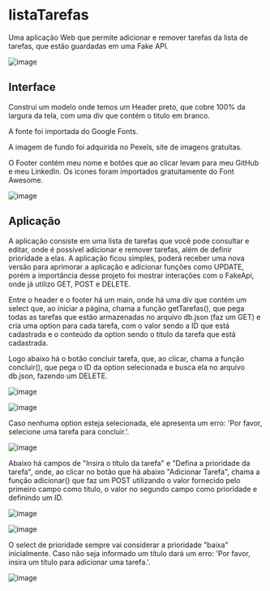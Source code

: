 # listaTarefas
Uma aplicação Web que permite adicionar e remover tarefas da lista de tarefas, que estão guardadas em uma Fake API. 

![image](https://github.com/VitorComin/listaTarefas/assets/106283734/a2221e04-cd78-42a6-9a60-9e0e39f0e772)

## Interface

Construi um modelo onde temos um Header preto, que cobre 100% da largura da tela, com uma div que contém o titulo em branco.

A fonte foi importada do Google Fonts.

A imagem de fundo foi adquirida no Pexels, site de imagens gratuitas.

O Footer contém meu nome e botões que ao clicar levam para meu GitHub e meu LinkedIn. Os icones foram importados gratuitamente do Font Awesome.

![image](https://github.com/VitorComin/listaTarefas/assets/106283734/a8c1745d-027d-4d47-948e-3de79b17857f)

## Aplicação

A aplicação consiste em uma lista de tarefas que você pode consultar e editar, onde é possível adicionar e remover tarefas, além de definir prioridade a elas. A aplicação ficou simples, poderá receber uma nova versão para aprimorar a aplicação e adicionar funções como UPDATE, porém a importância desse projeto foi mostrar interações com o FakeApi, onde já utilizo GET, POST e DELETE.

Entre o header e o footer há um main, onde há uma div que contém um select que, ao iniciar a página, chama a função getTarefas(), que pega todas as tarefas que estão armazenadas no arquivo db.json (faz um GET) e cria uma option para cada tarefa, com o valor sendo a ID que está cadastrada e o conteúdo da option sendo o título da tarefa que está cadastrada.

Logo abaixo há o botão concluir tarefa, que, ao clicar, chama a função concluir(), que pega o ID da option selecionada e busca ela no arquivo db.json, fazendo um DELETE. 

![image](https://github.com/VitorComin/listaTarefas/assets/106283734/bac126e3-97fa-4b2c-b0ee-66dfc60cd13d)

![image](https://github.com/VitorComin/listaTarefas/assets/106283734/89821e01-8acc-4640-8f6f-d618a169b42d)


Caso nenhuma option esteja selecionada, ele apresenta um erro: 'Por favor, selecione uma tarefa para concluir.'.

![image](https://github.com/VitorComin/listaTarefas/assets/106283734/22da9f1a-c2f8-448f-8a75-172f20fe912b)

Abaixo há campos de "Insira o título da tarefa" e "Defina a prioridade da tarefa", onde, ao clicar no botão que há abaixo "Adicionar Tarefa", chama a função adicionar() que faz um POST utilizando o valor fornecido pelo primeiro campo como titulo, o valor no segundo campo como prioridade e definindo um ID. 

![image](https://github.com/VitorComin/listaTarefas/assets/106283734/ae23e0aa-29e6-451c-b85c-d5b0fed1150b)

![image](https://github.com/VitorComin/listaTarefas/assets/106283734/76950a8b-c990-4a58-afd5-709d589d9d66)

O select de prioridade sempre vai considerar a prioridade "baixa" inicialmente. Caso não seja informado um título dará um erro: 'Por favor, insira um título para adicionar uma tarefa.'.

![image](https://github.com/VitorComin/listaTarefas/assets/106283734/4dd94f45-cf4f-47f7-8e46-191ad803aa36)
